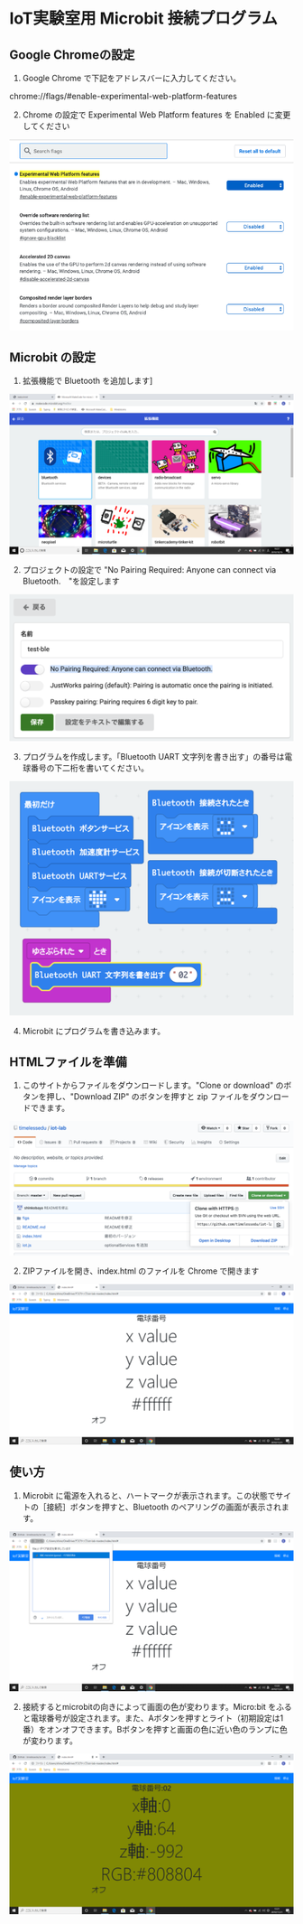 # IoT実験室用 Microbit 接続プログラム

## Google Chromeの設定

1. Google Chrome で下記をアドレスバーに入力してください。

chrome://flags/#enable-experimental-web-platform-features

2. Chrome の設定で Experimental Web Platform features を Enabled に変更してください

![Chrome](https://github.com/timelessedu/iot-lab/blob/master/figs/chrome.png)


## Microbit の設定

1. 拡張機能で Bluetooth を追加します]

![AddBluetooth](https://github.com/timelessedu/iot-lab/blob/master/figs/add-bluetooth.png)

2. プロジェクトの設定で "No Pairing Required: Anyone can connect via Bluetooth.　"を設定します

![Bluetooth](https://github.com/timelessedu/iot-lab/blob/master/figs/bluetooth-setting.png)

3. プログラムを作成します。「Bluetooth UART 文字列を書き出す」の番号は電球番号の下二桁を書いてください。

![Microbit](https://github.com/timelessedu/iot-lab/blob/master/figs/program.png)

4. Microbit にプログラムを書き込みます。

## HTMLファイルを準備

1. このサイトからファイルをダウンロードします。"Clone or download" のボタンを押し、"Download ZIP" のボタンを押すと zip ファイルをダウンロードできます。

![Microbit](https://github.com/timelessedu/iot-lab/blob/master/figs/download.png)


2. ZIPファイルを開き、index.html のファイルを Chrome で開きます

![index](https://github.com/timelessedu/iot-lab/blob/master/figs/start.png)


## 使い方

1. Microbit に電源を入れると、ハートマークが表示されます。この状態でサイトの［接続］ボタンを押すと、Bluetooth のペアリングの画面が表示されます。

![connect](https://github.com/timelessedu/iot-lab/blob/master/figs/win-connect.png)

2. 接続するとmicrobitの向きによって画面の色が変わります。Micro:bit をふると電球番号が設定されます。また、Aボタンを押すとライト（初期設定は1番）をオンオフできます。Bボタンを押すと画面の色に近い色のランプに色が変わります。

![exec](https://github.com/timelessedu/iot-lab/blob/master/figs/view.png)
